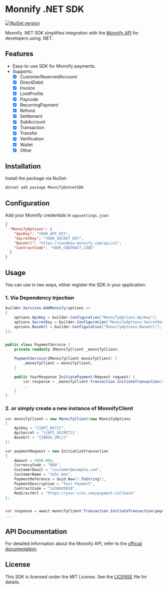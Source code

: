 # Monnify .NET SDK

[![NuGet version](https://img.shields.io/nuget/v/MonnifyDotnetSDK)](https://www.nuget.org/packages/MonnifyDotnetSDK)

Monnify .NET SDK simplifies integration with the [Monnify API](https://developers.monnify.com/api/) for developers using .NET.

## Features

- Easy-to-use SDK for Monnify payments.
- Supports:
    - [x] CustomerReservedAccount
    - [x] DirectDebit
    - [x] Invoice
    - [x] LimitProfile
    - [x] Paycode
    - [x] RecurringPayment
    - [x] Refund
    - [x] Settlement
    - [x] SubAccount
    - [x] Transaction
    - [x] Transfer
    - [x] Verification
    - [x] Wallet
    - [x] Other

## Installation

Install the package via NuGet:

```bash
dotnet add package MonnifyDotnetSDK
```

## Configuration

Add your Monnify credentials in `appsettings.json`:

```json
{
  "MonnifyOptions": {
    "ApiKey": "YOUR_API_KEY",
    "SecretKey": "YOUR_SECRET_KEY",
    "BaseUrl": "https://sandbox.monnify.com/api/v1",
    "ContractCode": "YOUR_CONTRACT_CODE"
  }
}
```

## Usage

You can use in two ways, either register the SDK in your application:
### 1. Via Dependency Injection

```csharp
builder.Services.AddMonnify(options => 
{
    options.ApiKey = builder.Configuration["MonnifyOptions:ApiKey"];
    options.SecretKey = builder.Configuration["MonnifyOptions:SecretKey"];
    options.BaseUrl = builder.Configuration["MonnifyOptions:BaseUrl"];
});


public class PaymentService {
    private readonly IMonnifyClient _monnifyClient;

    PaymentService(IMonnifyClient monnifyClient) {
        _monnifyClient = monnifyClient;
    }

    public YourResponse InitiatePayment(Request request) {
        var response = _monnifyClient.Transaction.InitiateTransaction(request);
        ...
    }
}

```

### 2. or simply create a new instance of MonnifyClient

```csharp
var monnifyClient = new MonnifyClient(new MonnifyOptions
{
    ApiKey = "{{API_KEY}}",
    ApiSecret = "{{API_SECRET}}",
    BaseUrl = "{{BASE_URL}}"
})

var paymentRequest = new InitiatizeTransaction
{
    Amount = 5000.00m,
    CurrencyCode = "NGN",
    CustomerEmail = "customer@example.com",
    CustomerName = "John Doe",
    PaymentReference = Guid.New().ToString(),
    PaymentDescription = "Test Payment",
    ContractCode = "1438045810",
    RedirectUrl = "https://your-site.com/payment-callback"
};


var response = await monnifyClient.Transaction.InitiateTransaction(paymentRequest);
...

```

## API Documentation

For detailed information about the Monnify API, refer to the [official documentation](https://docs.teamapt.com/docs/overview).

## License

This SDK is licensed under the MIT License. See the [LICENSE](LICENSE) file for details.
